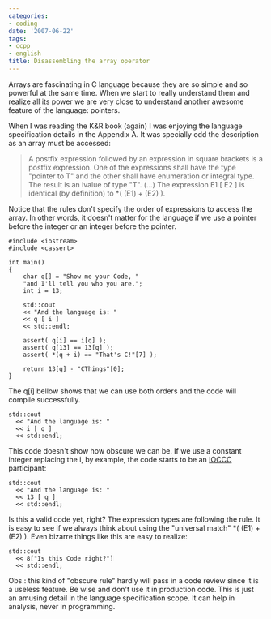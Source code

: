 ```yaml
---
categories:
- coding
date: '2007-06-22'
tags:
- ccpp
- english
title: Disassembling the array operator
---
```


Arrays are fascinating in C language because they are so simple and so powerful at the same time. When we start to really understand them and realize all its power we are very close to understand another awesome feature of the language: pointers.

When I was reading the K&R book (again) I was enjoying the language specification details in the Appendix A. It was specially odd the description as an array must be accessed:

> A postfix expression followed by an expression in square brackets is a postfix expression. One of the expressions shall have the type "pointer to T" and the other shall have enumeration or integral type. The result is an lvalue of type "T". (...) The expression E1 [ E2 ] is identical (by definition) to *( (E1) + (E2) ).

Notice that the rules don't specify the order of expressions to access the array. In other words, it doesn't matter for the language if we use a pointer before the integer or an integer before the pointer.

    #include <iostream>
    #include <cassert>
    
    int main()
    {
    	char q[] = "Show me your Code, "
        "and I'll tell you who you are.";
    	int i = 13;
    	
    	std::cout 
        << "And the language is: " 
        << q [ i ] 
        << std::endl;
    	
    	assert( q[i] == i[q] );
    	assert( q[13] == 13[q] );
    	assert( *(q + i) == "That's C!"[7] );
    	
    	return 13[q] - "CThings"[0];
    } 

The q[i] bellow shows that we can use both orders and the code will compile successfully.

    std::cout 
      << "And the language is: " 
      << i [ q ] 
      << std::endl;

This code doesn't show how obscure we can be. If we use a constant integer replacing the i, by example, the code starts to be an [IOCCC] participant:

    std::cout 
      << "And the language is: " 
      << 13 [ q ] 
      << std::endl;

Is this a valid code yet, right? The expression types are following the rule. It is easy to see if we always think about using the "universal match" *( (E1) + (E2) ). Even bizarre things like this are easy to realize:

    std::cout 
      << 8["Is this Code right?"] 
      << std::endl;

Obs.: this kind of "obscure rule" hardly will pass in a code review since it is a useless feature. Be wise and don't use it in production code. This is just an amusing detail in the language specification scope. It can help in analysis, never in programming.

[IOCCC]: http://www.ioccc.org/